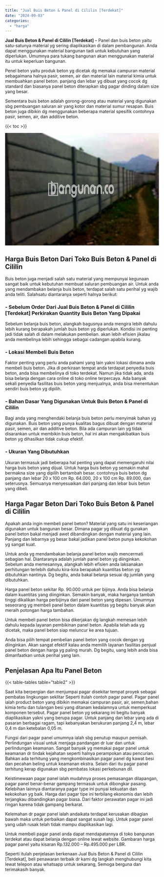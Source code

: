 ```yaml
---
title: "Jual Buis Beton & Panel di Cililin [Terdekat]"
date: "2024-09-03"
categories: 
  - "harga"
---
```


**Jual Buis Beton & Panel di Cililin \[Terdekat\]** – Panel dan buis beton yaitu satu-satunya material yg sering diaplikasikan di dalam pembangunan. Anda dapat menggunakan material bangunan tadi untuk kebutuhan yang diperlukan. Umumnya para tukang bangunan akan menggunakan material itu untuk keperluan bangunan.

Penel beton yaitu produk beton yg dicetak dg memakai campuran material sebagaimana halnya pasir, semen, air dan material lain material kimia untuk membuahkan panel beton. panjang dan lebar yg dibuat yang cocok dg standard dan biasanya panel beton diterapkan sbg pagar dinding dalam size yang besar.

Sementara buis beton adalah gorong-gorong atau material yang digunakan sbg pembuangan saluran air yang kotor dan material sumur resapan. Buis beton juga dibikin dg menggunakan beberapa material spesifik contohnya pasir, semen, air, dan additive beton.

{{< toc >}}

![Jual Buis Beton & Panel di Cililin [Terdekat]](/images/jual-panel-buis-beton-murah-03.png)

## Harga Buis Beton Dari Toko Buis Beton & Panel di Cililin

Buis beton juga menjadi salah satu material yang mempunyai kegunaan sangat baik untuk kebutuhan membuat saluran pembuangan air. Untuk anda yang mendambakan belanja buis beton, terdapat salah satu perihal yg wajib anda teliti. Salahsatu diantaranya seperti halnya berikut:

### \- Sebelum Order Dari Jual Buis Beton & Panel di Cililin \[Terdekat\] Perkirakan Quantity Buis Beton Yang Dipakai

Sebelum belanja buis beton, alangkah bagusnya anda mengira lebih dahulu lebih kurang berapakah jumlah buis beton yg diperlukan. Kondisi ini penting jadi tidak salah di dalam melakukan pembelian. akan lebih efisien jikalau anda membelinya lebih sehingga sebagai cadangan apabila kurang.

### \- Lokasi Membeli Buis Beton

Faktor penting yang perlu anda pahami yang lain yakni lokasi dimana anda membeli buis beton. Jika di perkiraan tempat anda terdapat penyedia buis beton, anda bisa membelinya di toko terdekat. Namun jika tidak ada, anda bisa belanja dengan cara online di toko online terpercaya. Ada banyak sekali penyedia fasilitas buis beton yang menjualnya, anda bisa menentukan sendiri buis beton yg dipilih.

### \- Bahan Dasar Yang Digunakan Untuk Buis Beton & Panel di Cililin

Bagi anda yang menghendaki belanja buis beton perlu menyimak bahan yg digunakan. Buis beton yang punya kualitas bagus dibuat dengan material pasir, semen, air dan additive beton. Bila ada campuran lain yg tidak disarankan untuk membikin buis beton, hal ini akan mengakibatkan buis beton yg dihasilkan tidak cukup efektif.

### \- Ukuran Yang Dibutuhkan

Ukuran termasuk jadi beberapa hal penting yang dapat memengaruhi nilai harga buis beton yang dijual. Untuk harga buis beton yg semakin mahal bermakna size yang dipilih bertambah besar. contohnya buis beton dg panjang dan lebar 20 x 100 cm Rp. 64.000, 20 x 100 cm Rp. 89.000, dan seterusnya. Semuanya menyesuaikan dari panjang dan lebar buis beton yang dibeli.

## Harga Pagar Beton Dari Toko Buis Beton & Panel di Cililin

Apakah anda ingin membeli panel beton? Material yang satu ini keseriangan digunakan untuk bangunan besar. Dimana pagar yg dibuat dg gunakan panel beton bakal menjadi awet dibandingkan dengan material yang lain. Panjang dan lebarnya yg besar bakal jadikan panel beton punya kekokohan yg sangat kuat.

Untuk anda yg mendambakan belanja panel beton wajib mencermati sebagian hal. Diantaranya adalah jumlah panel beton yg diinginkan. Sebelum anda memesannya, alangkah lebih efisien anda laksanakan perhitungan terlebih dahulu kira-kira berapakah kuantitas beton yg dibutuhkan nantinya. Dg begitu, anda bakal belanja sesuai dg jumlah yang dibutuhkan.

Harga panel beton sekitar Rp. 90.000 untuk per bijinya. Anda bisa belanja dalam kuantitas yang diinginkan. Semakin banyak, maka harganya tambah tinggi dikalikan harga perbijinya dari panel beton yang dipesan. Umumnya seseorang yg membeli panel beton dalam kuantitas yg begitu banyak akan meraih potongan harga tambahan.

Untuk membeli panel beton bisa dikerjakan dg langkah memesan lebih dahulu kepada layanan pembikinan panel beton. Apabila telah ada yg dicetak, maka panel beton siap meluncur ke area tujuan.

Anda bisa pilih tempat pembelian panel beton yang cocok dengan yg diinginkan. Akan sangat efektif kalau anda memilih layanan fasilitas penjual panel beton dengan harga yg paling murah. Dg begitu, uang lebih anda bisa dimanfaatkan untuk perihal yang lain.

## Penjelasan Apa Itu Panel Beton

{{< table-tables table="table2" >}}

Saat kita berpergian dan menjumpai pagar disekitar tempat proyek sebagai pembatas lingkungan seklitar Seperti itulah contoh pagar panel. Pagar panel ialah product beton yang dibikin memakai campuran pasir, air, semen,bahan kimia tertu dan tulangan besi yang ditanam kedalamnya untuk memperkuat komponen tersebut. Pagar panel beton yg sekarang ini begitu banyak diaplikasikan yakni yang berupa pagar. Untuk panjang dan lebar yang ada di pasaran berbagai ragam, tapi kebanyakan berukuran panjang 2,4 m, lebar 0,4 m dan ketebalan 0,05 m.

Fungsi dari pagar panel umumnya ialah sbg penutup maupun pemisah. Perlindungan visual untuk menjaga pandangan dr luar dan untuk perlindungan keamanan. Sangat banyak yg memakai pagar panel untuk keamanan dr tindak kejahatan seperti halnya perampokan atau pencurian. Bahkan ada terhitung yang mengkombinasikan pagar panel dg kawat besi dan pecahan beling untuk keamanan ekstra. Selain dari itu pagar panel terhitung kerap digunakan sbg pembatas lokasi perkebunan dll.

Keistimewaan pagar panel ialah mudahnya proses pemasangan dilapangan, pagar panel benar-benar gampang termasuk untuk dibongkar pasang. Kelebihan lainnya diantaranya pagar type ini punyai kekuatan dan kekokohan yg baik. Harga dari pagar tipe ini terbilang ekonomis dan lebih terjangkau dibandingkan pagar biasa. Dari faktor perawatan pagar ini jadi ringan karena tidak gampang berkarat.

Kelemahan dr pagar panel ialah andaikata terdapat kerusakan dibagian bawah maka untuk perbaikan dapat sangat susah lagi. Untuk pagar panel yang udah rusak telah tidak mampu diaplikasikan lagi.

Untuk membeli pagar panel anda dapat mendapatannya di toko bangunan terdekat atau dapat belanja dengan online lewat website. Gambaran harga pagar panel yaitu kisaran Rp.132.000 – Rp.495.000 per LBR.

Seperti itulah penjelasan berkenaan Jual Buis Beton & Panel di Cililin \[Terdekat\], beli penawaran terbaik dr kami dg langkah menghubungi kita lewat telepon atau whatsapp untuk sekarang, Semoga berguna dan terimakasih banyak.
